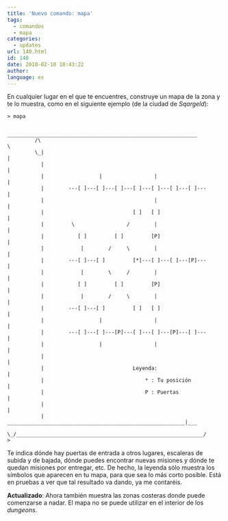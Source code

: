 ```yaml
---
title: 'Nuevo comando: mapa'
tags:
  - comandos
  - mapa
categories:
  - updates
url: 140.html
id: 140
date: 2010-02-10 18:43:22
author:
language: es
---
```


En cualquier lugar en el que te encuentres, construye un mapa de la zona y te lo muestra, como en el siguiente ejemplo (de la ciudad de _Sqargeld_):

```
> mapa

          ______________________________________________________________
         /\                                                             \
         \_|                                                             |
           |                                                             |
           |                  |                 |                        |
           |        ---[ ]---[ ]---[ ]---[ ]---[ ]---[ ]---[ ]---        |
           |                                    |                        |
           |                             [ ]   [ ]                       |
           |         \                 /        |                        |
           |           [ ]         [ ]         [P]                       |
           |            |        /     \        |                        |
           |        ---[ ]---[ ]         [*]---[ ]---[ ]---[P]---        |
           |            |        \     /        |                        |
           |           [ ]         [ ]         [P]                       |
           |            |        /     \        |                        |
           |        ---[ ]---[ ]         [ ]   [ ]                       |
           |                  |                 |                        |
           |        ---[ ]---[ ]---[P]---[ ]---[ ]---[P]---[ ]---        |
           |                  |                 |                        |
           |                                                             |
           |                             Leyenda:                        |
           |                                 * : Tu posición             |
           |                                 P : Puertas                 |
           |                                                             |
           |   __________________________________________________________|___
            \_/_____________________________________________________________/
> 
```

Te indica dónde hay puertas de entrada a otros lugares, escaleras de subida y de bajada, dónde puedes encontrar nuevas misiones y dónde te quedan misiones por entregar, etc. De hecho, la leyenda sólo muestra los símbolos que aparecen en tu mapa, para que sea lo más corto posible. Está en pruebas a ver que tal resultado va dando, ya me contaréis.

**Actualizado**: Ahora también muestra las zonas costeras donde puede comenzarse a nadar. El mapa no se puede utilizar en el interior de los _dungeons_.
